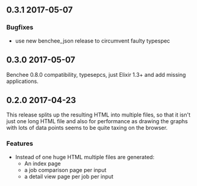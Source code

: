 ## 0.3.1 2017-05-07

### Bugfixes

* use new benchee_json release to circumvent faulty typespec

## 0.3.0 2017-05-07

Benchee 0.8.0 compatibility, typesepcs, just Elixir 1.3+ and add missing applications.

## 0.2.0 2017-04-23

This release splits up the resulting HTML into multiple files, so that it isn't just one long HTML file and also for performance as drawing the graphs with lots of data points seems to be quite taxing on the browser.

### Features

* Instead of one huge HTML multiple files are generated:
  * An index page
  * a job comparison page per input
  * a detail view page per job per input
